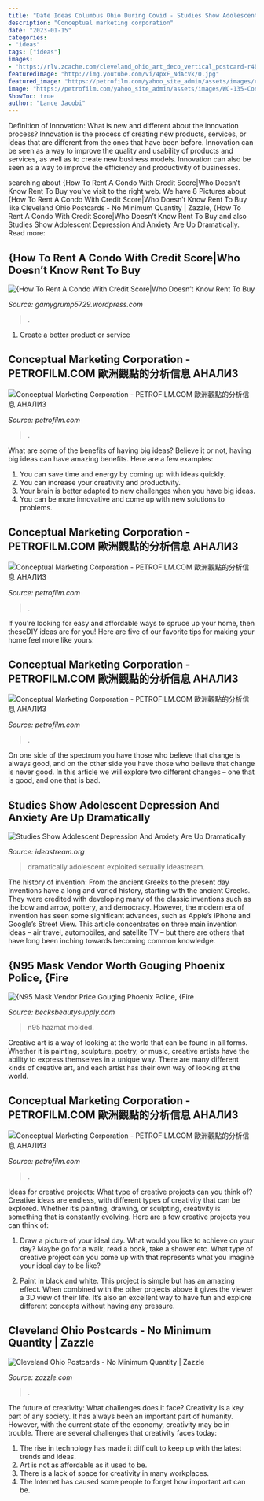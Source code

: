 ```yaml
---
title: "Date Ideas Columbus Ohio During Covid - Studies Show Adolescent Depression And Anxiety Are Up Dramatically"
description: "Conceptual marketing corporation"
date: "2023-01-15"
categories:
- "ideas"
tags: ["ideas"]
images:
- "https://rlv.zcache.com/cleveland_ohio_art_deco_vertical_postcard-r4b2b46174a144c4182cc260372a82fb2_ucbjp_600.jpg"
featuredImage: "http://img.youtube.com/vi/4pxF_NdAcVk/0.jpg"
featured_image: "https://petrofilm.com/yahoo_site_admin/assets/images/russia_is_threatened_by_the_invasion_of_nato_in_the_black_sea.95224847_std.jpg"
image: "https://petrofilm.com/yahoo_site_admin/assets/images/WC-135-Constant-Phoenix_C.10380010_std.jpg"
ShowToc: true
author: "Lance Jacobi"
---
```



Definition of Innovation: What is new and different about the innovation process?
Innovation is the process of creating new products, services, or ideas that are different from the ones that have been before. Innovation can be seen as a way to improve the quality and usability of products and services, as well as to create new business models. Innovation can also be seen as a way to improve the efficiency and productivity of businesses.

	

		
searching about {How To Rent A Condo With Credit Score|Who Doesn’t Know Rent To Buy you've visit to the right web. We have 8 Pictures about {How To Rent A Condo With Credit Score|Who Doesn’t Know Rent To Buy like Cleveland Ohio Postcards - No Minimum Quantity | Zazzle, {How To Rent A Condo With Credit Score|Who Doesn’t Know Rent To Buy and also Studies Show Adolescent Depression And Anxiety Are Up Dramatically. Read more:
		
    
## {How To Rent A Condo With Credit Score|Who Doesn’t Know Rent To Buy

<img loading=lazy src="http://img.youtube.com/vi/4pxF_NdAcVk/0.jpg" onerror="this.onerror=null;this.src='https://tse3.mm.bing.net/th?id=OIP.PwDzGxWRq9ZAvb6K4TizNQHaFj&amp;pid=15.1';" alt="{How To Rent A Condo With Credit Score|Who Doesn’t Know Rent To Buy">

_Source: gamygrump5729.wordpress.com_

>. 

	

1. Create a better product or service 

    
## Conceptual Marketing Corporation - PETROFILM.COM ﻿歐洲觀點的分析信息 АНАЛИЗ

<img loading=lazy src="https://petrofilm.com/yahoo_site_admin/assets/images/russia_is_threatened_by_the_invasion_of_nato_in_the_black_sea.95224847_std.jpg" onerror="this.onerror=null;this.src='https://tse3.mm.bing.net/th?id=OIP.K0DYUPd3M7e5OMeh_A7TwgHaEK&amp;pid=15.1';" alt="Conceptual Marketing Corporation - PETROFILM.COM ﻿歐洲觀點的分析信息 АНАЛИЗ">

_Source: petrofilm.com_

>. 

	

What are some of the benefits of having big ideas?
Believe it or not, having big ideas can have amazing benefits. Here are a few examples: 
1. You can save time and energy by coming up with ideas quickly.
2. You can increase your creativity and productivity. 
3. Your brain is better adapted to new challenges when you have big ideas.
4. You can be more innovative and come up with new solutions to problems.

    
## Conceptual Marketing Corporation - PETROFILM.COM ﻿歐洲觀點的分析信息 АНАЛИЗ

<img loading=lazy src="https://www.petrofilm.com/yahoo_site_admin/assets/images/_norway_ramsund_explosive_ordenance_3B.10482134_std.jpg" onerror="this.onerror=null;this.src='https://tse2.mm.bing.net/th?id=OIP.1DTH5lqLKDrvsLXFSYgfugHaE7&amp;pid=15.1';" alt="Conceptual Marketing Corporation - PETROFILM.COM ﻿歐洲觀點的分析信息 АНАЛИЗ">

_Source: petrofilm.com_

>. 

	

If you're looking for easy and affordable ways to spruce up your home, then theseDIY ideas are for you! Here are five of our favorite tips for making your home feel more like yours: 

    
## Conceptual Marketing Corporation - PETROFILM.COM ﻿歐洲觀點的分析信息 АНАЛИЗ

<img loading=lazy src="https://petrofilm.com/yahoo_site_admin/assets/images/WC-135-Constant-Phoenix_C.10380010_std.jpg" onerror="this.onerror=null;this.src='https://tse3.mm.bing.net/th?id=OIP.5FJgqTtuDW7iZFOGz81aJgEzDL&amp;pid=15.1';" alt="Conceptual Marketing Corporation - PETROFILM.COM ﻿歐洲觀點的分析信息 АНАЛИЗ">

_Source: petrofilm.com_

>. 

	

On one side of the spectrum you have those who believe that change is always good, and on the other side you have those who believe that change is never good. In this article we will explore two different changes – one that is good, and one that is bad.

    
## Studies Show Adolescent Depression And Anxiety Are Up Dramatically

<img loading=lazy src="https://ideastream-production.s3.amazonaws.com/styles/feature_image_new/s3/uploads/2020/9/21/shutterstock_94635823.jpg?null&amp;itok=0GNyvC5D" onerror="this.onerror=null;this.src='https://tse2.mm.bing.net/th?id=OIP.7PpJr3aXNdkUiVGkTTu63AHaEK&amp;pid=15.1';" alt="Studies Show Adolescent Depression And Anxiety Are Up Dramatically">

_Source: ideastream.org_

>dramatically adolescent exploited sexually ideastream. 

	

The history of invention: From the ancient Greeks to the present day
Inventions have a long and varied history, starting with the ancient Greeks. They were credited with developing many of the classic inventions such as the bow and arrow, pottery, and democracy. However, the modern era of invention has seen some significant advances, such as Apple’s iPhone and Google’s Street View. This article concentrates on three main invention ideas – air travel, automobiles, and satellite TV – but there are others that have long been inching towards becoming common knowledge.

    
## {N95 Mask Vendor Worth Gouging Phoenix Police, {Fire

<img loading=lazy src="https://media3.cgtrader.com/variants/ESqgj651vnkNzRRRB7wPi3Ak/9cae6891d5963582c5a024dd4cd2d77f44d540a2ca4f778b8c6afa6918049521/WAX_0005.jpg" onerror="this.onerror=null;this.src='https://tse1.mm.bing.net/th?id=OIP.IoVLDw_fYZF_ZE4w5sM4jwHaEK&amp;pid=15.1';" alt="{N95 Mask Vendor Price Gouging Phoenix Police, {Fire">

_Source: becksbeautysupply.com_

>n95 hazmat molded. 

	

Creative art is a way of looking at the world that can be found in all forms. Whether it is painting, sculpture, poetry, or music, creative artists have the ability to express themselves in a unique way. There are many different kinds of creative art, and each artist has their own way of looking at the world.

    
## Conceptual Marketing Corporation - PETROFILM.COM ﻿歐洲觀點的分析信息 АНАЛИЗ

<img loading=lazy src="https://petrofilm.com/yahoo_site_admin/assets/images/_norway_ramsund_explosive_ordenance_1B.112164645_std.jpg" onerror="this.onerror=null;this.src='https://tse1.mm.bing.net/th?id=OIP.NWjaC89VTu1tE1M-wOeD5QHaEU&amp;pid=15.1';" alt="Conceptual Marketing Corporation - PETROFILM.COM ﻿歐洲觀點的分析信息 АНАЛИЗ">

_Source: petrofilm.com_

>. 

	

Ideas for creative projects: What type of creative projects can you think of?
Creative ideas are endless, with different types of creativity that can be explored. Whether it’s painting, drawing, or sculpting, creativity is something that is constantly evolving. Here are a few creative projects you can think of:
1) Draw a picture of your ideal day. What would you like to achieve on your day? Maybe go for a walk, read a book, take a shower etc. What type of creative project can you come up with that represents what you imagine your ideal day to be like?

2) Paint in black and white. This project is simple but has an amazing effect. When combined with the other projects above it gives the viewer a 3D view of their life. It’s also an excellent way to have fun and explore different concepts without having any pressure.

    
## Cleveland Ohio Postcards - No Minimum Quantity | Zazzle

<img loading=lazy src="https://rlv.zcache.com/cleveland_ohio_art_deco_vertical_postcard-r4b2b46174a144c4182cc260372a82fb2_ucbjp_600.jpg" onerror="this.onerror=null;this.src='https://tse4.mm.bing.net/th?id=OIP.y44ZGPMbi_ou9aMXmQ0rEAHaHa&amp;pid=15.1';" alt="Cleveland Ohio Postcards - No Minimum Quantity | Zazzle">

_Source: zazzle.com_

>. 

	

The future of creativity: What challenges does it face?
Creativity is a key part of any society. It has always been an important part of humanity. However, with the current state of the economy, creativity may be in trouble. There are several challenges that creativity faces today: 
1) The rise in technology has made it difficult to keep up with the latest trends and ideas. 
2) Art is not as affordable as it used to be. 
3) There is a lack of space for creativity in many workplaces. 
4) The Internet has caused some people to forget how important art can be.

